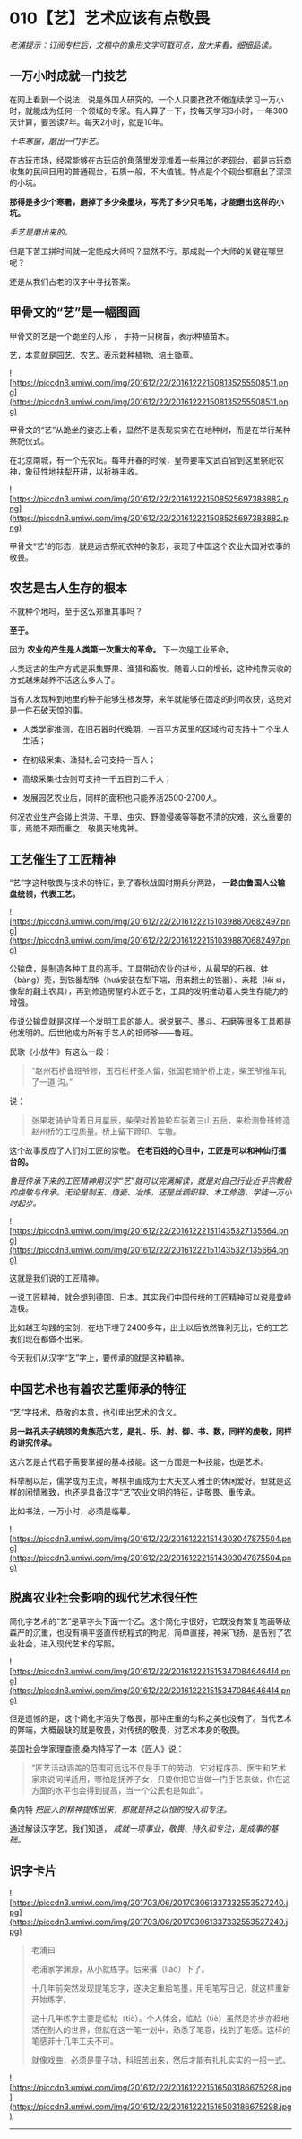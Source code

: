 # 010【艺】艺术应该有点敬畏

 *老浦提示：订阅专栏后，文稿中的象形文字可戳可点，放大来看，细细品读。*

## 一万小时成就一门技艺

在网上看到一个说法，说是外国人研究的，一个人只要孜孜不倦连续学习一万小时，就能成为任何一个领域的专家。有人算了一下，按每天学习3小时，一年300天计算，要苦读7年。每天2小时，就是10年。

 *十年寒窗，磨出一门手艺。*

在古玩市场，经常能够在古玩店的角落里发现堆着一些用过的老砚台，都是古玩商收集的民间日用的普通砚台，石质一般，不大值钱。特点是个个砚台都磨出了深深的小坑。

 **那得是多少个寒暑，磨掉了多少条墨块，写秃了多少只毛笔，才能磨出这样的小坑。**

 *手艺是磨出来的。*

但是下苦工拼时间就一定能成大师吗？显然不行。那成就一个大师的关键在哪里呢？

还是从我们古老的汉字中寻找答案。

## 甲骨文的“艺”是一幅图画

甲骨文的艺是一个跪坐的人形 ， 手持一只树苗，表示种植苗木。 

艺，本意就是园艺、农艺。表示栽种植物、培土锄草。

![https://piccdn3.umiwi.com/img/201612/22/201612221508135255508511.png](https://piccdn3.umiwi.com/img/201612/22/201612221508135255508511.png)

甲骨文的“艺”从跪坐的姿态上看，显然不是表现实实在在地种树，而是在举行某种祭祀仪式。

在北京南城，有一个先农坛。每年开春的时候，皇帝要率文武百官到这里祭祀农神，象征性地扶犁开耕，以祈祷丰收。

![https://piccdn3.umiwi.com/img/201612/22/201612221508525697388882.png](https://piccdn3.umiwi.com/img/201612/22/201612221508525697388882.png)

甲骨文“艺”的形态，就是远古祭祀农神的象形，表现了中国这个农业大国对农事的敬畏。

## 农艺是古人生存的根本

不就种个地吗，至于这么郑重其事吗？

 **至于。**

因为 **农业的产生是人类第一次重大的革命。** 下一次是工业革命。

人类远古的生产方式是采集野果、渔猎和畜牧。随着人口的增长，这种纯靠天收的方式越来越养不活这么多人了。

当有人发现种到地里的种子能够生根发芽，来年就能够在固定的时间收获，这绝对是一件石破天惊的事。

* 人类学家推测，在旧石器时代晚期，一百平方英里的区域约可支持十二个半人生活；

* 在初级采集、渔猎社会可支持一百人；

* 高级采集社会则可支持一千五百到二千人；

* 发展园艺农业后，同样的面积也只能养活2500-2700人。

何况农业生产会碰上洪涝、干旱、虫灾、野兽侵袭等等数不清的灾难，这么重要的事，焉能不郑而重之，敬畏天地鬼神。

## 工艺催生了工匠精神

“艺”字这种敬畏与技术的特征，到了春秋战国时期兵分两路， **一路由鲁国人公输盘统领，代表工艺。**

![https://piccdn3.umiwi.com/img/201612/22/201612221510398870682497.png](https://piccdn3.umiwi.com/img/201612/22/201612221510398870682497.png)

公输盘，是制造各种工具的高手。工具带动农业的进步，从最早的石器、蚌（bàng）壳，到铁器犁铧（huá安装在犁下端，用来翻土的铁器）、耒耜（lěi sì，像犁的翻土农具），再到修造房屋的木匠手艺，工具的发明推动着人类生存能力的增强。

传说公输盘就是这样一个发明工具的能人。据说锯子、墨斗、石磨等很多工具都是他发明的。后世他成为所有手艺人的祖师爷——鲁班。

民歌《小放牛》有这么一段：

> “赵州石桥鲁班爷修，玉石栏杆圣人留，张国老骑驴桥上走，柴王爷推车轧了一道 沟。”

说：

> 张果老骑驴背着日月星辰，柴荣对着独轮车装着三山五岳，来检测鲁班修造赵州桥的工程质量。桥上留下蹄印、车辙。

这个故事反应了人们对工匠的崇敬。 **在老百姓的心目中，工匠是可以和神仙打擂台的。** 

 *鲁班传承下来的工匠精神用汉字“艺”就可以完满解读，就是对自己行业近乎宗教般的虔敬与传承。无论是制玉、烧瓷、冶炼，还是丝绸织锦、木工修造，学徒一万小时起步。*

![https://piccdn3.umiwi.com/img/201612/22/201612221511435327135664.png](https://piccdn3.umiwi.com/img/201612/22/201612221511435327135664.png)

这就是我们说的工匠精神。

一说工匠精神，就会想到德国、日本。其实我们中国传统的工匠精神可以说是登峰造极。

比如越王勾践的宝剑，在地下埋了2400多年，出土以后依然锋利无比，它的工艺我们现在都做不出来。

今天我们从汉字“艺”字上，要传承的就是这种精神。

## 中国艺术也有着农艺重师承的特征

“艺”字技术、恭敬的本意，也引申出艺术的含义。

 **另一路孔夫子统领的贵族范六艺，是礼、乐、射、御、书、数，同样的虔敬，同样的讲究传承。**

这六艺是古代君子需要掌握的基本技能。这一方面是一种技能，也是艺术。

科举制以后，儒学成为主流，琴棋书画成为士大夫文人雅士的休闲爱好。但就是这样的闲情雅致，也还是具备汉字“艺”农业文明的特征，讲敬畏、重传承。

比如书法，一万小时，必须是临摹。

![https://piccdn3.umiwi.com/img/201612/22/201612221514303047875504.png](https://piccdn3.umiwi.com/img/201612/22/201612221514303047875504.png)

## 脱离农业社会影响的现代艺术很任性

简化字艺术的“艺”是草字头下面一个乙。这个简化字很好，它既没有繁复笔画等级森严的沉重，也没有横平竖直传统程式的拘泥，简单直接，神采飞扬，是告别了农业社会，进入现代艺术的写照。

![https://piccdn3.umiwi.com/img/201612/22/201612221515347084646414.png](https://piccdn3.umiwi.com/img/201612/22/201612221515347084646414.png)

但是遗憾的是，这个简化字消失了敬畏，那种庄重的匀称之美也没有了。当代艺术的弊端，大概最缺的就是敬畏，对传统的敬畏，对艺术本身的敬畏。

美国社会学家理查德.桑内特写了一本《匠人》说：

> “匠艺活动涵盖的范围可远远不仅是手工的劳动，它对程序员、医生和艺术家来说同样适用，哪怕是抚养子女，只要你把它当做一门手艺来做，你在这方面的水平也会得到提高，当一个公民也是如此”。

桑内特 *把匠人的精神提炼出来，那就是持之以恒的投入和专注。*

通过解读汉字艺，我们知道， *成就一项事业，敬畏、持久和专注，是成事的基础。*

## 识字卡片

![https://piccdn3.umiwi.com/img/201703/06/201703061337332553527240.jpg](https://piccdn3.umiwi.com/img/201703/06/201703061337332553527240.jpg)

> 老浦曰
> 
> 老浦家学渊源，从小就练字。后来撂（liào）下了。
> 
> 
> 
> 十几年前突然发现提笔忘字，遂决定重拾笔墨，用毛笔写日记，就这样重新开始练字。
> 
> 
> 
> 这十几年练字主要是临帖（tiè）。个人体会，临帖（tiè）虽然是亦步亦趋地活在别人的世界，但就在这一笔一划中，熟悉了笔意，找到了笔感。这样的笔感非十几年工夫不可。
> 
> 
> 
> 就像戏曲，必须是童子功，科班苦出来，然后才能有扎扎实实的一招一式。

![https://piccdn3.umiwi.com/img/201612/22/201612221516503186675298.jpg](https://piccdn3.umiwi.com/img/201612/22/201612221516503186675298.jpg)

---
